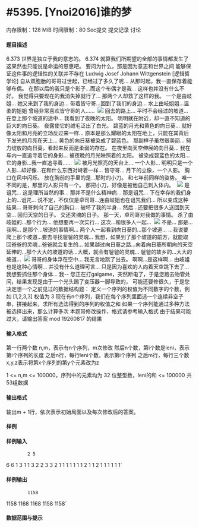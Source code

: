 
# #5395. [Ynoi2016]谁的梦
内存限制：128 MiB 时间限制：80 Sec提交 提交记录 讨论
#### 题目描述
6.373
世界是独立于我的意志的。
6.374
就算我们所期望的全部的事情都发生了
这果然也只能说是命运的恩惠吧。
要问为什么，那是因为意志和世界之间
能够保证这件事的逻辑性的关联并不存在
Ludwig Josef Johann Wittgenstein [逻辑哲学论]
自从双胞胎的哥哥过世起，已经过了多久了呢…
从那时起，我一直保存着能够布偶。
在那以后的我只是个影子…而这个布偶才是我…
这样也并没有什么不好。
我觉得只要现在的我消失掉就行了…
那两个人却救了这样的我。
一个是由岐姐…
她又来到了我的身边…
带着皆守哥…回到了我们的身边…
水上由岐姐姐…温柔的姐姐
曾经非常喜欢皆守哥的人……
 ![](upload/201806/1(1).png)
回去的路上…
平时不会经过的坡道…
在登上那个坡道的途中…
我看到了夜晚的太阳。
明明就在附近，却一直不知道的巨大的向日葵。
夜露使它的绒毛泛出了白光。
碧蓝的月光和黄色的向日葵…
就好像太阳和月亮的立场反过来一样…
原本是那么耀眼的太阳在地上，只能在其背后下发光的月亮在天上…
黄色的向日葵被染成了碧蓝色。
那副样子虽然很美丽…
努力绽放的向日葵，看起来反而是柔弱的存在。
在夜里向天空伸展的向日葵…
我在车内一直追寻着它的身影…
被夜晚的月光映照着的太阳。
被染成碧蓝色的太阳…
它的身影…我一直追寻着……
 ![](upload/201806/2(2).png)
被月光照亮的天台上…
一个人影…
明明只是一个人影…却好像…在和什么东西对峙着一样…
皆守哥…
月下的立像，一个人影。
胸口在风中闪烁。
放在胸前的手里的是…那时的小刀。
和七年前同样的姿势。
唯一不同的是，那里的人影只有一个。
那把小刀，好像是被他自己刺入体内。
 ![](upload/201806/3(1).png)
是诅咒…
这是理所当然的事…
那并不是什么精神病…
那是诅咒…
下在幸存的我们身上的…诅咒…
说不定，不仅仅是卓司哥…连由岐姐也在诅咒我们…
所以变成这种结果…
哥哥刺向了自己的胸口…
破坏了我的半身…
然后…还要把很多人送回到天空…
回归天空的日子。
交还灵魂的日子。
那一天，卓司哥对我做的事情。
杀了由岐姐的…那个行为…
他想要再一次实行…
这次…和很多人一起…
 ![](upload/201806/4(1).png)
不是…
那是…我啊…
是那个…坡道的事情啊…
两个人一起看到向日葵的…那个坡道…
…我说要爬上那个坡道…要去寻找爸爸的灵魂…
我想，如果到了那个坡道的前方，就能取回爸爸的灵魂…爸爸就会复生的…
如果越过向日葵之路…向着向日葵所朝向的天空延伸的…那个大大的坡道的话…大概，就会有爸爸的灵魂…
爸爸的故乡的…大大的坡道…
 ![](upload/201806/5(1).png)
哥哥的身体浮在空中…
我无言地跳了出去。
啊啊…是这样啊…
由岐姐也是这种心情啊…
并没有什么道理可言…
只是因为喜欢的人向着天空跳下去了…
我想要抓住那个身体…
我--
您正在打galgame，突然断电了，于是您跑去物管处问，结果发现是由于一个光头踢了变压器一脚导致的，
可能还要修很久，于是您决定想一个之前见过的数据结构题：
定义一个序列的权值为不同数字的个数，例如 [1,2,3,3] 权值为 3
现在有n个序列，我们在每个序列里面选一个连续非空子串，拼接起来，求所有选法得到的序列的权值之和
如果一个序列能通过多种方法被选择出来，那么计算多次
本题带修改操作，格式请参考输入格式
由于结果可能过大，请输出答案 mod 19260817 的结果

#### 输入格式
第一行两个数 n,m，表示有n个序列，m次修改
然后n个数，第i个数是leni，表示第i个序列的长度
之后n行，每行leni个数，表示第i个序列
之后m行，每行三个数x,y,z表示将第x个序列的第y个元素改为z

1 <= n,m <= 100000，序列中的元素均为 32 位整型数，leni的和 <= 100000
共53组数据


#### 输出格式
输出m + 1行，依次表示初始局面以及每次修改后的答案。

#### 样例

#### 样例输入

			2 5
6 6
1 3 1 1 3 2 
2 3 3 2 1 1 
1 1 1
1 1 2
1 1 2
1 1 1
1 1 1`
#### 样例输出

			1158
1158
1168
1168
1158
1158`
#### 数据范围与提示

